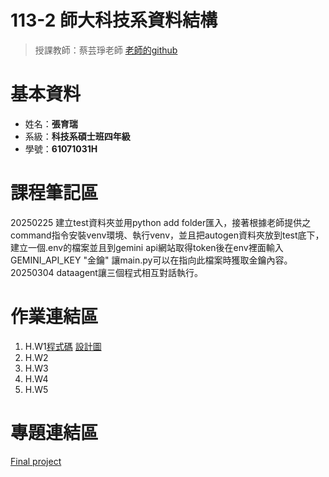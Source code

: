 # 113-2 師大科技系資料結構  
  > 授課教師：蔡芸琤老師  [老師的github](https://github.com/peculab/)
# 基本資料  
  * 姓名：**張育瑞**  
  * 系級：**科技系碩士班四年級**
  * 學號：**61071031H**
# 課程筆記區
20250225 建立test資料夾並用python add folder匯入，接著根據老師提供之command指令安裝venv環境、執行venv，並且把autogen資料夾放到test底下，建立一個.env的檔案並且到gemini api網站取得token後在env裡面輸入 GEMINI_API_KEY "金鑰" 讓main.py可以在指向此檔案時獲取金鑰內容。  
20250304 dataagent讓三個程式相互對話執行。
# 作業連結區
  1.  H.W1[程式碼](https://github.com/TaroRay/DS/tree/main/20250304autogen_project-main)  [設計圖](https://drive.google.com/file/d/1VUwOVmaLiVNr1auMD2WT5QvJlFO-FWmG/view?usp=sharing)
  2.  H.W2
  3.  H.W3  
  4.  H.W4
  5.  H.W5
# 專題連結區
[Final project]()
